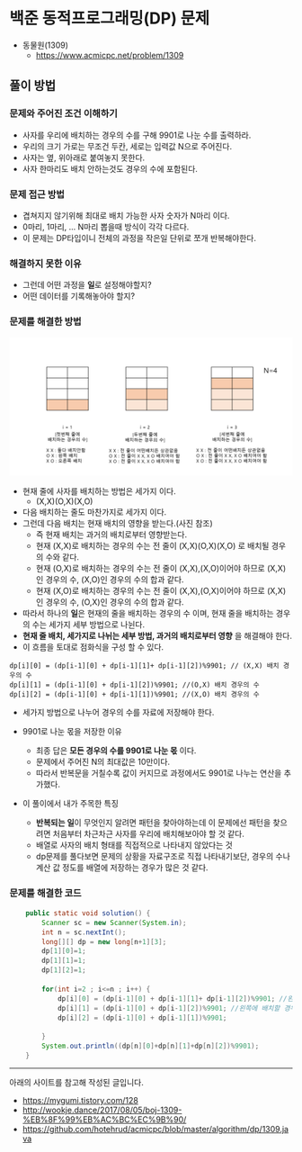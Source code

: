 # 백준 동적프로그래밍(DP) 문제
- 동물원(1309)
    - https://www.acmicpc.net/problem/1309

## 풀이 방법
### 문제와 주어진 조건 이해하기
- 사자를 우리에 배치하는 경우의 수를 구해 9901로 나눈 수를 출력하라.
- 우리의 크기 가로는 무조건 두칸, 세로는 입력값 N으로 주어진다.
- 사자는 옆, 위아래로 붙여놓지 못한다. 
- 사자 한마리도 배치 안하는것도 경우의 수에 포함된다.

### 문제 접근 방법
- 겹쳐지지 않기위해 최대로 배치 가능한 사자 숫자가 N마리 이다.
- 0마리, 1마리, ... N마리 뽑을때 방식이 각각 다르다.
- 이 문제는 DP타입이니 전체의 과정을 작은일 단위로 쪼개 반복해야한다.

### 해결하지 못한 이유
- 그런데 어떤 과정을 **일**로 설정해야할지?
- 어떤 데이터를 기록해놓아야 할지?

### 문제를 해결한 방법
![img load fail](../imgs/1309그림.png)
- 현재 줄에 사자를 배치하는 방법은 세가지 이다.  
    - (X,X)(O,X)(X,O)
- 다음 배치하는 줄도 마찬가지로 세가지 이다. 
- 그런데 다음 배치는 현재 배치의 영향을 받는다.(사진 참조)
    - 즉 현재 배치는 과거의 배치로부터 영향받는다.
    - 현재 (X,X)로 배치하는 경우의 수는 전 줄이 (X,X)(O,X)(X,O) 로 배치될 경우의 수와 같다.
    - 현재 (O,X)로 배치하는 경우의 수는 전 줄이 (X,X),(X,O)이어야 하므로 (X,X)인 경우의 수, (X,O)인 경우의 수의 합과 같다.
    - 현재 (X,O)로 배치하는 경우의 수는 전 줄이 (X,X),(O,X)이어야 하므로 (X,X)인 경우의 수, (O,X)인 경우의 수의 합과 같다.
- 따라서 하나의 **일**은 현재의 줄을 배치하는 경우의 수 이며, 현재 줄을 배치하는 경우의 수는 세가지 세부 방법으로 나뉜다. 
- **현재 줄 배치, 세가지로 나뉘는 세부 방법, 과거의 배치로부터 영향** 을 해결해야 한다. 
- 이 흐름을 토대로 점화식을 구성 할 수 있다.
```
dp[i][0] = (dp[i-1][0] + dp[i-1][1]+ dp[i-1][2])%9901; // (X,X) 배치 경우의 수
dp[i][1] = (dp[i-1][0] + dp[i-1][2])%9901; //(O,X) 배치 경우의 수
dp[i][2] = (dp[i-1][0] + dp[i-1][1])%9901; //(X,O) 배치 경우의 수
```
- 세가지 방법으로 나누어 경우의 수를 자료에 저장해야 한다. 
- 9901로 나눈 몫을 저장한 이유
    - 최종 답은 **모든 경우의 수를 9901로 나눈 몫** 이다.
    - 문제에서 주어진 N의 최대값은 10만이다. 
    - 따라서 반복문을 거칠수록 값이 커지므로 과정에서도 9901로 나누는 연산을 추가했다.

- 이 풀이에서 내가 주목한 특징
    - **반복되는 일**이 무엇인지 알려면 패턴을 찾아야하는데 이 문제에선 패턴을 찾으려면 처음부터 차근차근 사자를 우리에 배치해보아야 할 것 같다.
    - 배열로 사자의 배치 형태를 직접적으로 나타내지 않았다는 것
    - dp문제를 풀다보면 문제의 상황을 자료구조로 직접 나타내기보단, 경우의 수나 계산 값 정도를 배열에 저장하는 경우가 많은 것 같다.

### 문제를 해결한 코드
```java
    public static void solution() {
		Scanner sc = new Scanner(System.in);
		int n = sc.nextInt();
		long[][] dp = new long[n+1][3];
		dp[1][0]=1;
		dp[1][1]=1;
		dp[1][2]=1;
		
		for(int i=2 ; i<=n ; i++) {
			dp[i][0] = (dp[i-1][0] + dp[i-1][1]+ dp[i-1][2])%9901; //왼,오 아무것도 넣지않는 경우의 수
			dp[i][1] = (dp[i-1][0] + dp[i-1][2])%9901; //왼쪽에 배치할 경우의 수
			dp[i][2] = (dp[i-1][0] + dp[i-1][1])%9901;
			
		}
		System.out.println((dp[n][0]+dp[n][1]+dp[n][2])%9901);
	}
```



---
아래의 사이트를 참고해 작성된 글입니다.
- https://mygumi.tistory.com/128
- http://wookje.dance/2017/08/05/boj-1309-%EB%8F%99%EB%AC%BC%EC%9B%90/
- https://github.com/hotehrud/acmicpc/blob/master/algorithm/dp/1309.java